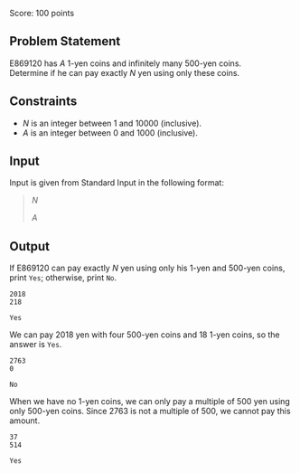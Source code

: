 Score: $100$ points

## Problem Statement

E869120 has $A$ $1$-yen coins and infinitely many $500$-yen coins.<br>
Determine if he can pay exactly $N$ yen using only these coins.

## Constraints

- $N$ is an integer between $1$ and $10000$ (inclusive).
- $A$ is an integer between $0$ and $1000$ (inclusive).

## Input

Input is given from Standard Input in the following format:

> $N$
> 
> $A$

## Output

If E869120 can pay exactly $N$ yen using only his $1$-yen and $500$-yen coins, print `Yes`; otherwise, print `No`.

```input1
2018
218
```

```output1
Yes
```

We can pay $2018$ yen with four $500$-yen coins and $18$ $1$-yen coins, so the answer is `Yes`.

```input2
2763
0
```

```output2
No
```

When we have no $1$-yen coins, we can only pay a multiple of $500$ yen using only $500$-yen coins. Since $2763$ is not a multiple of $500$, we cannot pay this amount.

```input3
37
514
```

```output3
Yes
```